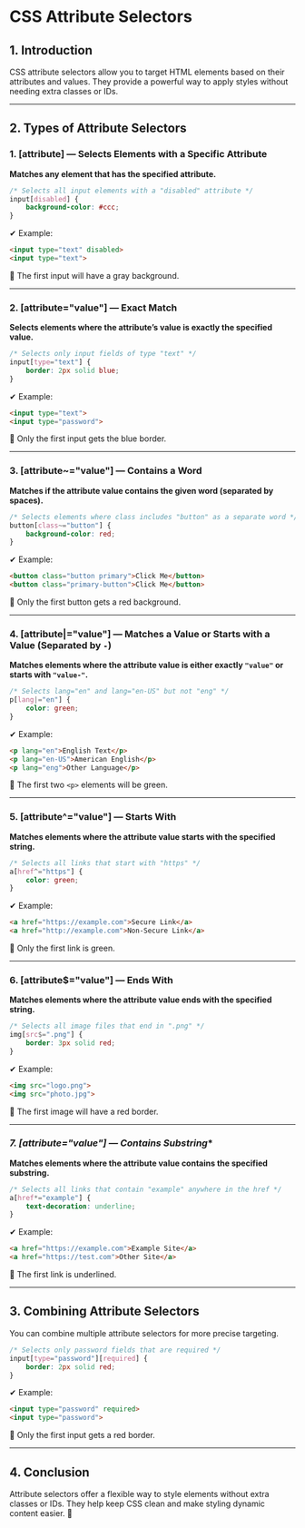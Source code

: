 # **CSS Attribute Selectors**

## **1. Introduction**  
CSS attribute selectors allow you to target HTML elements based on their attributes and values. They provide a powerful way to apply styles without needing extra classes or IDs.

---

## **2. Types of Attribute Selectors**  

### **1. [attribute] — Selects Elements with a Specific Attribute**  
**Matches any element that has the specified attribute.**  
```css
/* Selects all input elements with a "disabled" attribute */
input[disabled] {
    background-color: #ccc;
}
```
✔ Example:  
```html
<input type="text" disabled>
<input type="text">
```
🔹 The first input will have a gray background.

---

### **2. [attribute="value"] — Exact Match**  
**Selects elements where the attribute’s value is exactly the specified value.**  
```css
/* Selects only input fields of type "text" */
input[type="text"] {
    border: 2px solid blue;
}
```
✔ Example:  
```html
<input type="text">
<input type="password">
```
🔹 Only the first input gets the blue border.

---

### **3. [attribute~="value"] — Contains a Word**  
**Matches if the attribute value contains the given word (separated by spaces).**  
```css
/* Selects elements where class includes "button" as a separate word */
button[class~="button"] {
    background-color: red;
}
```
✔ Example:  
```html
<button class="button primary">Click Me</button>
<button class="primary-button">Click Me</button>
```
🔹 Only the first button gets a red background.

---

### **4. [attribute|="value"] — Matches a Value or Starts with a Value (Separated by `-`)**  
**Matches elements where the attribute value is either exactly `"value"` or starts with `"value-"`.**  
```css
/* Selects lang="en" and lang="en-US" but not "eng" */
p[lang|="en"] {
    color: green;
}
```
✔ Example:  
```html
<p lang="en">English Text</p>
<p lang="en-US">American English</p>
<p lang="eng">Other Language</p>
```
🔹 The first two `<p>` elements will be green.

---

### **5. [attribute^="value"] — Starts With**  
**Matches elements where the attribute value starts with the specified string.**  
```css
/* Selects all links that start with "https" */
a[href^="https"] {
    color: green;
}
```
✔ Example:  
```html
<a href="https://example.com">Secure Link</a>
<a href="http://example.com">Non-Secure Link</a>
```
🔹 Only the first link is green.

---

### **6. [attribute$="value"] — Ends With**  
**Matches elements where the attribute value ends with the specified string.**  
```css
/* Selects all image files that end in ".png" */
img[src$=".png"] {
    border: 3px solid red;
}
```
✔ Example:  
```html
<img src="logo.png">
<img src="photo.jpg">
```
🔹 The first image will have a red border.

---

### **7. [attribute*="value"] — Contains Substring**  
**Matches elements where the attribute value contains the specified substring.**  
```css
/* Selects all links that contain "example" anywhere in the href */
a[href*="example"] {
    text-decoration: underline;
}
```
✔ Example:  
```html
<a href="https://example.com">Example Site</a>
<a href="https://test.com">Other Site</a>
```
🔹 The first link is underlined.

---

## **3. Combining Attribute Selectors**  
You can combine multiple attribute selectors for more precise targeting.  
```css
/* Selects only password fields that are required */
input[type="password"][required] {
    border: 2px solid red;
}
```
✔ Example:  
```html
<input type="password" required>
<input type="password">
```
🔹 Only the first input gets a red border.

---

## **4. Conclusion**  
Attribute selectors offer a flexible way to style elements without extra classes or IDs. They help keep CSS clean and make styling dynamic content easier. 🚀